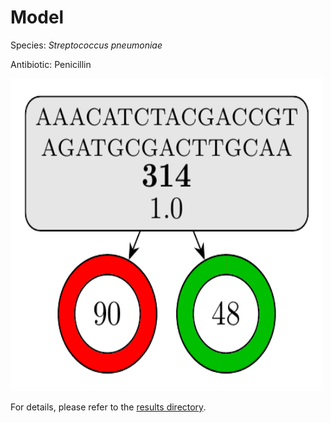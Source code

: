 
# Model

Species: *Streptococcus pneumoniae*

Antibiotic: Penicillin

<img src="./model.png" width=500 height=500 />

For details, please refer to the [results directory](../../../../../results/cart_b/streptococcus%20pneumoniae/penicillin/repeat_0/).

